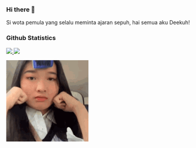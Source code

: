 ### Hi there 👋

Si wota pemula yang selalu meminta ajaran sepuh, hai semua aku Deekuh!

### Github Statistics
<p align="left">
<a href="https://github.com/wotapemula">
  <img height="180em" src="https://github-readme-stats-eight-theta.vercel.app/api?username=wotapemula&show_icons=true&theme=algolia&include_all_commits=true&count_private=true"/>
  <img height="180em" src="https://github-readme-stats-eight-theta.vercel.app/api/top-langs/?username=wotapemula&layout=compact&theme=algolia"/>
</a>
</p>


![onyil](https://github.com/wotapemula/wotapemula/blob/main/oniel-jkt48.gif)

<!--
**wotapemula/wotapemula** is a ✨ _special_ ✨ repository because its `README.md` (this file) appears on your GitHub profile.

Here are some ideas to get you started:

- 🔭 I’m currently working on ...
- 🌱 I’m currently learning ...
- 👯 I’m looking to collaborate on ...
- 🤔 I’m looking for help with ...
- 💬 Ask me about ...
- 📫 How to reach me: ...
- 😄 Pronouns: ...
- ⚡ Fun fact: ...
-->
